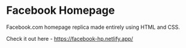 # Facebook Homepage
Facebook.com homepage replica made entirely using HTML and CSS.

Check it out here - https://facebook-hp.netlify.app/
